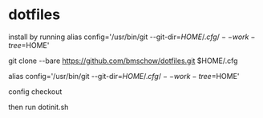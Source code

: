 # dotfiles
install by running 
alias config='/usr/bin/git --git-dir=$HOME/.cfg/ --work-tree=$HOME'

git clone --bare https://github.com/bmschow/dotfiles.git $HOME/.cfg

alias config='/usr/bin/git --git-dir=$HOME/.cfg/ --work-tree=$HOME'

config checkout

then run dotinit.sh
